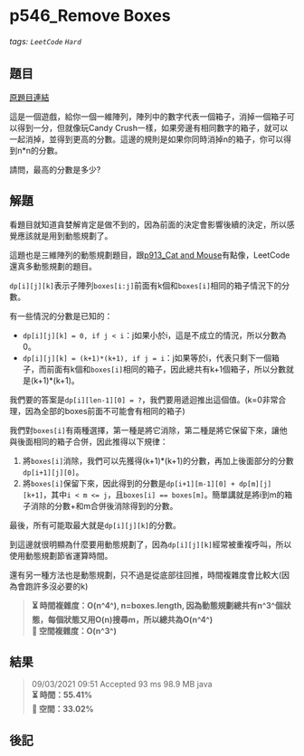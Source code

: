 # p546_Remove Boxes

###### tags: `LeetCode` `Hard`

## 題目
[原題目連結](https://leetcode.com/problems/remove-boxes/)

這是一個遊戲，給你一個一維陣列，陣列中的數字代表一個箱子，消掉一個箱子可以得到一分，但就像玩Candy Crush一樣，如果旁邊有相同數字的箱子，就可以一起消掉，並得到更高的分數。這邊的規則是如果你同時消掉n的箱子，你可以得到n\*n的分數。

請問，最高的分數是多少?

## 解題

看題目就知道貪婪解肯定是做不到的，因為前面的決定會影響後續的決定，所以感覺應該就是用到動態規劃了。

這題也是三維陣列的動態規劃題目，跟[p913_Cat and Mouse](https://github.com/AndyChiangSH/LeetCode/tree/master/Problem/p913_CatAndMouse)有點像，LeetCode還真多動態規劃的題目。

`dp[i][j][k]`表示子陣列`boxes[i:j]`前面有k個和`boxes[i]`相同的箱子情況下的分數。

有一些情況的分數是已知的：

* `dp[i][j][k] = 0, if j < i`：j如果小於i，這是不成立的情況，所以分數為0。
* `dp[i][j][k] = (k+1)*(k+1), if j = i`：j如果等於i，代表只剩下一個箱子，而前面有k個和`boxes[i]`相同的箱子，因此總共有k+1個箱子，所以分數就是(k+1)\*(k+1)。

我們要的答案是`dp[i][len-1][0] = ?`，我們要用遞迴推出這個值。(k=0非常合理，因為全部的boxes前面不可能會有相同的箱子)

我們對`boxes[i]`有兩種選擇，第一種是將它消除，第二種是將它保留下來，讓他與後面相同的箱子合併，因此推得以下規律：

1. 將`boxes[i]`消除，我們可以先獲得(k+1)\*(k+1)的分數，再加上後面部分的分數`dp[i+1][j][0]`。
2. 將`boxes[i]`保留下來，因此得到的分數是`dp[i+1][m-1][0] + dp[m][j][k+1]`，其中`i < m <= j`，且`boxes[i] == boxes[m]`。簡單講就是將i到m的箱子消除的分數+和m合併後消除得到的分數。

最後，所有可能取最大就是`dp[i][j][k]`的分數。

到這邊就很明顯為什麼要用動態規劃了，因為`dp[i][j][k]`經常被重複呼叫，所以使用動態規劃節省運算時間。

還有另一種方法也是動態規劃，只不過是從底部往回推，時間複雜度會比較大(因為會跑許多沒必要的k)

> **⏳ 時間複雜度：O(n^4^), n=boxes.length, 因為動態規劃總共有n^3^個狀態，每個狀態又用O(n)搜尋m，所以總共為O(n^4^)**  
> **💾 空間複雜度：O(n^3^)**  

## 結果

> 09/03/2021 09:51	Accepted	93 ms	98.9 MB	java  
> **⏳ 時間：55.41%**  
> **💾 空間：33.02%**  

## 後記